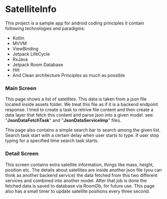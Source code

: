 # SatelliteInfo
This project is a sample app for android coding principles it contain following technologies and paradigms:
  - Kotlin
  - MVVM
  - ViewBinding
  - Jetpack LifeCycle
  - RxJava
  - Jetpack Room Database
  - Hilt
  - And Clean architecture Principles as much as possible
### Main Screen
This page shows a list of satellites. This data is taken from a json file located inside assets folder. We treat this file as if it is a backend endpoint response. I tried to create a task to retrive file content and then create a data layer that fetch this content and parse json into a given model.
see: "**JsonDataFetchTask**" and "**JsonDataServiceImp**" files.    

This page also contains a simple search bar to search among the given list. Search task start with a certain delay when user starts to type. if user stop typing for a specified time search task starts. 


### Detail Screen
This screen contains extra satellite information, things like mass, height, position etc. The details about satellites are inside another json file (you can think as another backend service) the data fetched from this two different services and combined into another model. After that job is done the fetched data is saved to database via RoomDb, for future use. This page also has a small timer to update satellite positions every three second. 